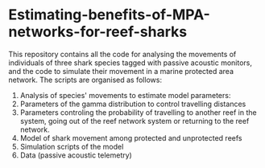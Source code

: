 # Estimating-benefits-of-MPA-networks-for-reef-sharks
This repository contains all the code for analysing the movements of individuals of three shark species tagged with passive acoustic monitors, and the code to simulate their movement in a marine protected area network. The scripts are organised as follows:

1. Analysis of species' movements to estimate model parameters:
  1. Parameters of the gamma distribution to control travelling distances
  2. Parameters controling the probability of travelling to another reef in the system, going out of the reef network system or returning to the reef network.  
2. Model of shark movement among protected and unprotected reefs
3. Simulation scripts of the model
4. Data (passive acoustic telemetry)
